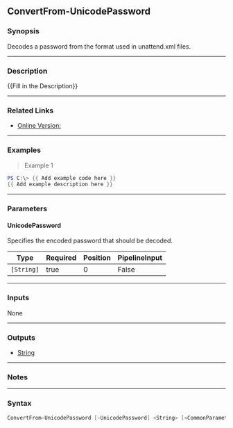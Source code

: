 ConvertFrom-UnicodePassword
---------------------------

### Synopsis
Decodes a password from the format used in unattend.xml files.

---

### Description

{{Fill in the Description}}

---

### Related Links
* [Online Version:](https://github.com/MichaelGrafnetter/DSInternals/blob/master/Documentation/PowerShell/ConvertFrom-UnicodePassword.md)

---

### Examples
> Example 1

```PowerShell
PS C:\> {{ Add example code here }}
{{ Add example description here }}
```

---

### Parameters
#### **UnicodePassword**
Specifies the encoded password that should be decoded.

|Type      |Required|Position|PipelineInput|
|----------|--------|--------|-------------|
|`[String]`|true    |0       |False        |

---

### Inputs
None

---

### Outputs
* [String](https://learn.microsoft.com/en-us/dotnet/api/System.String)

---

### Notes

---

### Syntax
```PowerShell
ConvertFrom-UnicodePassword [-UnicodePassword] <String> [<CommonParameters>]
```
